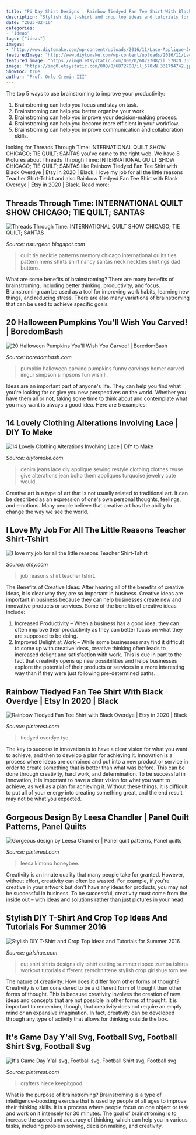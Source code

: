 ```yaml
---
title: "Pi Day Shirt Designs : Rainbow Tiedyed Fan Tee Shirt With Black Overdye"
description: "Stylish diy t-shirt and crop top ideas and tutorials for summer 2016"
date: "2023-02-16"
categories:
- "ideas"
tags: ["ideas"]
images:
- "http://www.diytomake.com/wp-content/uploads/2016/11/Lace-Applique-Jeans.jpg"
featuredImage: "http://www.diytomake.com/wp-content/uploads/2016/11/Lace-Applique-Jeans.jpg"
featured_image: "https://img0.etsystatic.com/000/0/6872708/il_570xN.331794742.jpg"
image: "https://img0.etsystatic.com/000/0/6872708/il_570xN.331794742.jpg"
ShowToc: true
author: "Prof. Orlo Cremin III"
---
```



The top 5 ways to use brainstroming to improve your productivity:
1. Brainstroming can help you focus and stay on task.
2. Brainstroming can help you better organize your work.
3. Brainstroming can help you improve your decision-making process.
4. Brainstroming can help you become more efficient in your workflow.
5. Brainstroming can help you improve communication and collaboration skills.

	

		
looking for Threads Through Time: INTERNATIONAL QUILT SHOW CHICAGO; TIE QUILT; SANTAS you've came to the right web. We have 8 Pictures about Threads Through Time: INTERNATIONAL QUILT SHOW CHICAGO; TIE QUILT; SANTAS like Rainbow Tiedyed Fan Tee Shirt with Black Overdye | Etsy in 2020 | Black, I love my job for all the little reasons Teacher Shirt-Tshirt and also Rainbow Tiedyed Fan Tee Shirt with Black Overdye | Etsy in 2020 | Black. Read more:
		
    
## Threads Through Time: INTERNATIONAL QUILT SHOW CHICAGO; TIE QUILT; SANTAS

<img loading=lazy src="http://1.bp.blogspot.com/_fI0iaeTn2rk/S8omuCvQ_wI/AAAAAAAABRs/Gbz0Hd3yPZg/s1600/IMG_0207.jpg" onerror="this.onerror=null;this.src='https://tse4.mm.bing.net/th?id=OIP.aW8JXWWu7FCiOQ3yJ_VQpQHaJ4&amp;pid=15.1';" alt="Threads Through Time: INTERNATIONAL QUILT SHOW CHICAGO; TIE QUILT; SANTAS">

_Source: nsturgeon.blogspot.com_

>quilt tie necktie patterns memory chicago international quilts ties pattern mens shirts shirt nancy santas neck neckties shirtings dad buttons. 

	

What are some benefits of brainstroming?
There are many benefits of brainstroming, including better thinking, productivity, and focus. Brainstroming can be used as a tool for improving work habits, learning new things, and reducing stress. There are also many variations of brainstroming that can be used to achieve specific goals.

    
## 20 Halloween Pumpkins You&#039;ll Wish You Carved! | BoredomBash

<img loading=lazy src="http://boredombash.com/wp-content/uploads/2014/10/Pumpkins-4.jpg" onerror="this.onerror=null;this.src='https://tse2.mm.bing.net/th?id=OIP.3qojY1bzd4TP_xuw5B1AsQHaJ3&amp;pid=15.1';" alt="20 Halloween Pumpkins You&#039;ll Wish You Carved! | BoredomBash">

_Source: boredombash.com_

>pumpkin halloween carving pumpkins funny carvings homer carved imgur simpson simpsons fun wish ll. 

	

Ideas are an important part of anyone's life. They can help you find what you're looking for or give you new perspectives on the world. Whether you have them all or not, taking some time to think about and contemplate what you may want is always a good idea. Here are 5 examples: 

    
## 14 Lovely Clothing Alterations Involving Lace | DIY To Make

<img loading=lazy src="http://www.diytomake.com/wp-content/uploads/2016/11/Lace-Applique-Jeans.jpg" onerror="this.onerror=null;this.src='https://tse1.mm.bing.net/th?id=OIP.cUz1srw5rs2LcySr1Y_H7AHaLD&amp;pid=15.1';" alt="14 Lovely Clothing Alterations Involving Lace | DIY to Make">

_Source: diytomake.com_

>denim jeans lace diy applique sewing restyle clothing clothes reuse give alterations jean boho them appliques turquoise jewelry cute would. 

	

Creative art is a type of art that is not usually related to traditional art. It can be described as an expression of one's own personal thoughts, feelings, and emotions. Many people believe that creative art has the ability to change the way we see the world.

    
## I Love My Job For All The Little Reasons Teacher Shirt-Tshirt

<img loading=lazy src="https://img0.etsystatic.com/000/0/6872708/il_570xN.331794742.jpg" onerror="this.onerror=null;this.src='https://tse2.mm.bing.net/th?id=OIP.SXIt15dIgKlHzoAjuHYs1gHaJ6&amp;pid=15.1';" alt="I love my job for all the little reasons Teacher Shirt-Tshirt">

_Source: etsy.com_

>job reasons shirt teacher tshirt. 

	

The Benefits of Creative Ideas: After hearing all of the benefits of creative ideas, it is clear why they are so important in business.
Creative ideas are important in business because they can help businesses create new and innovative products or services. Some of the benefits of creative ideas include: 
1. Increased Productivity – When a business has a good idea, they can often improve their productivity as they can better focus on what they are supposed to be doing. 
2. Improved Delight at Work – While some businesses may find it difficult to come up with creative ideas, creative thinking often leads to increased delight and satisfaction with work. This is due in part to the fact that creativity opens up new possibilities and helps businesses explore the potential of their products or services in a more interesting way than if they were just following pre-determined paths. 

    
## Rainbow Tiedyed Fan Tee Shirt With Black Overdye | Etsy In 2020 | Black

<img loading=lazy src="https://i.pinimg.com/736x/e9/5c/a8/e95ca806f094f67d014502ddabc2c601.jpg" onerror="this.onerror=null;this.src='https://tse3.mm.bing.net/th?id=OIP.6gJiqd84odiU1VLbsHqRlwHaLI&amp;pid=15.1';" alt="Rainbow Tiedyed Fan Tee Shirt with Black Overdye | Etsy in 2020 | Black">

_Source: pinterest.com_

>tiedyed overdye tye. 

	

The key to success in innovation is to have a clear vision for what you want to achieve, and then to develop a plan for achieving it.
Innovation is a process where ideas are combined and put into a new product or service in order to create something that is better than what was before. This can be done through creativity, hard work, and determination. To be successful in innovation, it is important to have a clear vision for what you want to achieve, as well as a plan for achieving it. Without these things, it is difficult to put all of your energy into creating something great, and the end result may not be what you expected.

    
## Gorgeous Design By Leesa Chandler | Panel Quilt Patterns, Panel Quilts

<img loading=lazy src="https://i.pinimg.com/736x/ec/38/a4/ec38a47ab4f299622022a70ceea7d61d.jpg" onerror="this.onerror=null;this.src='https://tse3.mm.bing.net/th?id=OIP.ku0sFqtdFh3PJcCq1tsRLwAAAA&amp;pid=15.1';" alt="Gorgeous design by Leesa Chandler | Panel quilt patterns, Panel quilts">

_Source: pinterest.com_

>leesa kimono honeybee. 

	

Creativity is an innate quality that many people take for granted. However, without effort, creativity can often be wasted. For example, if you're creative in your artwork but don't have any ideas for products, you may not be successful in business. To be successful, creativity must come from the inside out – with ideas and solutions rather than just pictures in your head.

    
## Stylish DIY T-Shirt And Crop Top Ideas And Tutorials For Summer 2016

<img loading=lazy src="http://www.girlshue.com/wp-content/uploads/2016/07/unnamed-file-258.jpg" onerror="this.onerror=null;this.src='https://tse3.mm.bing.net/th?id=OIP.jyG2zUyAho-C9cRCGWLTCwHaJ4&amp;pid=15.1';" alt="Stylish DIY T-Shirt and Crop Top Ideas and Tutorials for Summer 2016">

_Source: girlshue.com_

>cut shirt shirts designs diy tshirt cutting summer ripped zumba tshirts workout tutorials different zerschnittene stylish crop girlshue torn tee. 

	

The nature of creativity: How does it differ from other forms of thought?
Creativity is often considered to be a different form of thought than other forms of thought. This is because creativity involves the creation of new ideas and concepts that are not possible in other forms of thought. It is important to remember, though, that creativity does not require an empty mind or an expansive imagination. In fact, creativity can be developed through any type of activity that allows for thinking outside the box.

    
## It&#039;s Game Day Y&#039;all Svg, Football Svg, Football Shirt Svg, Football Svg

<img loading=lazy src="https://i.pinimg.com/736x/a6/07/1b/a6071b2720c47176fd202988c247dd17.jpg" onerror="this.onerror=null;this.src='https://tse2.mm.bing.net/th?id=OIP.wYuxMQ4fbwJkiXaKw-3NkAHaO0&amp;pid=15.1';" alt="It&#039;s Game Day Y&#039;all svg, Football svg, Football Shirt svg, Football svg">

_Source: pinterest.com_

>crafters niece keepitgood. 

	

What is the purpose of brainstroming?
Brainstroming is a type of intelligence-boosting exercise that is used by people of all ages to improve their thinking skills. It is a process where people focus on one object or task and work on it intensely for 30 minutes. The goal of brainstroming is to increase the speed and accuracy of thinking, which can help you in various tasks, including problem solving, decision making, and creativity.

